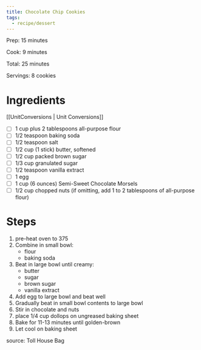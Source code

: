 ```yaml
---
title: Chocolate Chip Cookies
tags:
  - recipe/dessert
---
```


Prep: 15 minutes

Cook: 9 minutes

Total: 25 minutes

Servings: 8 cookies

# Ingredients

[[UnitConversions | Unit Conversions]]

- [ ] 1 cup plus 2 tablespoons all-purpose flour
- [ ] 1/2 teaspoon baking soda
- [ ] 1/2 teaspoon salt
- [ ] 1/2 cup (1 stick) butter, softened
- [ ] 1/2 cup packed brown sugar
- [ ] 1/3 cup granulated sugar
- [ ] 1/2 teaspoon vanilla extract
- [ ] 1 egg
- [ ] 1 cup (6 ounces) Semi-Sweet Chocolate Morsels
- [ ] 1/2 cup chopped nuts (if omitting, add 1 to 2 tablespoons of all-purpose flour)

# Steps

1. pre-heat oven to 375
2. Combine in small bowl:
   - flour
   - baking soda
3. Beat in large bowl until creamy:
   - butter
   - sugar
   - brown sugar
   - vanilla extract
4. Add egg to large bowl and beat well
5. Gradually beat in small bowl contents to large bowl
6. Stir in chocolate and nuts
7. place 1/4 cup dollops on ungreased baking sheet
8. Bake for 11-13 minutes until golden-brown
9. Let cool on baking sheet

source: Toll House Bag

